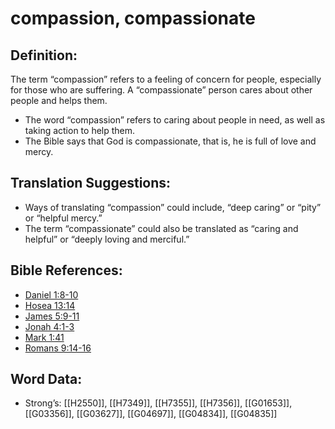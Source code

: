 # compassion, compassionate

## Definition:

The term “compassion” refers to a feeling of concern for people, especially for those who are suffering. A “compassionate” person cares about other people and helps them.

* The word “compassion” refers to caring about people in need, as well as taking action to help them.
* The Bible says that God is compassionate, that is, he is full of love and mercy.

## Translation Suggestions:

* Ways of translating “compassion” could include, “deep caring” or “pity” or “helpful mercy.”
* The term “compassionate” could also be translated as “caring and helpful” or “deeply loving and merciful.”

## Bible References:

* [Daniel 1:8-10](rc://en/tn/help/dan/01/08)
* [Hosea 13:14](rc://en/tn/help/hos/13/14)
* [James 5:9-11](rc://en/tn/help/jas/05/09)
* [Jonah 4:1-3](rc://en/tn/help/jon/04/01)
* [Mark 1:41](rc://en/tn/help/mrk/01/41)
* [Romans 9:14-16](rc://en/tn/help/rom/09/14)

## Word Data:

* Strong’s: [[H2550]], [[H7349]], [[H7355]], [[H7356]], [[G01653]], [[G03356]], [[G03627]], [[G04697]], [[G04834]], [[G04835]]
